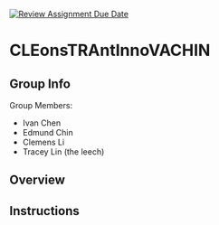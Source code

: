 [![Review Assignment Due Date](https://classroom.github.com/assets/deadline-readme-button-24ddc0f5d75046c5622901739e7c5dd533143b0c8e959d652212380cedb1ea36.svg)](https://classroom.github.com/a/ecp4su41)

# CLEonsTRAntInnoVACHIN

## Group Info 

Group Members: 

- Ivan Chen
- Edmund Chin
- Clemens Li
- Tracey Lin (the leech)

## Overview



## Instructions


